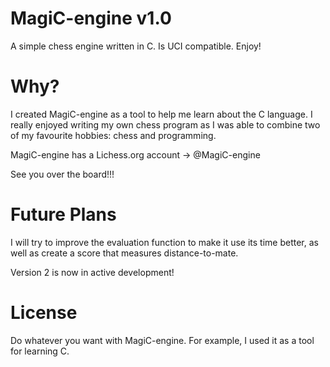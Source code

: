 # MagiC-engine v1.0

A simple chess engine written in C. Is UCI compatible. Enjoy!

# Why?

I created MagiC-engine as a tool to help me learn about the C language. 
I really enjoyed writing my own chess program as I was able to combine two of my favourite
hobbies: chess and programming. 

MagiC-engine has a Lichess.org account -> @MagiC-engine 

See you over the board!!!

# Future Plans

I will try to improve the evaluation function to make it use its time better, as well as create a score that measures
distance-to-mate.

Version 2 is now in active development!

# License

Do whatever you want with MagiC-engine. For example, I used it as a tool for learning C. 

